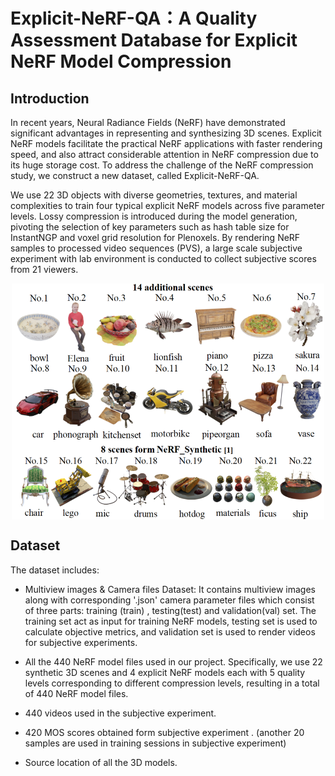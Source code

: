 # Explicit-NeRF-QA：A Quality Assessment Database for Explicit NeRF Model Compression
## Introduction
In recent years, Neural Radiance Fields (NeRF) have demonstrated significant advantages in representing and synthesizing 3D scenes. Explicit NeRF models facilitate the practical NeRF applications with faster rendering speed, and also attract considerable attention in NeRF compression due to its huge storage cost. To address the challenge of the NeRF compression study, we construct a new dataset, called Explicit-NeRF-QA. 

We use 22 3D objects with diverse geometries, textures, and material complexities to train four typical explicit NeRF models across five parameter levels. Lossy compression is introduced during the model generation, pivoting the selection of key parameters such as hash table size for InstantNGP and voxel grid resolution for Plenoxels. By rendering NeRF samples to processed video sequences (PVS), a large scale subjective experiment with lab environment is conducted to collect subjective scores from 21 viewers. 
<p align="center">
 <img src=scenes.png width="500" alt="The source content in Explicit-NeRF-QA" align="center" >
</p>

## Dataset

The dataset includes: 

* Multiview images & Camera files Dataset: It contains multiview images along with corresponding '.json' camera parameter files which consist of three parts: training (train) , testing(test) and validation(val) set. The training set act as input for training NeRF models, testing set is used to calculate objective metrics, and validation set is used to render videos for subjective experiments.

* All the 440 NeRF model files used in our project. Specifically, we use 22 synthetic 3D scenes and 4 explicit NeRF models each with 5 quality levels corresponding to different compression levels, resulting in a total of 440 NeRF model files.

* 440 videos used in the subjective experiment. 

* 420 MOS scores obtained form subjective experiment . (another 20 samples are used in training sessions in subjective experiment)

* Source location of all the 3D models.


